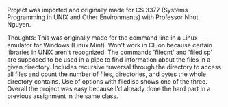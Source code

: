 Project was imported and originally made for CS 3377 (Systems Programming in UNIX and Other Environments) with Professor Nhut Nguyen.

Thoughts: This was originally made for the command line in a Linux emulator for Windows (Linux Mint). Won't work in CLion because certain libraries in UNIX aren't recognized. 
The commands 'filecnt' and 'filedisp' are supposed to be used in a pipe to find information about the files in a given directory. Includes recursive traversal through the 
directory to access all files and count the number of files, directories, and bytes the whole directory contains. Use of options with filedisp shows one of the three. Overall the 
project was easy because I'd already done the hard part in a previous assignment in the same class.
